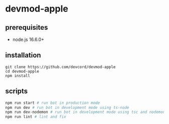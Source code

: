 # devmod-apple
## prerequisites
- node.js 16.6.0+

## installation
```
git clone https://github.com/devcord/devmod-apple
cd devmod-apple
npm install
```

## scripts
```bash
npm run start # run bot in production mode
npm run dev # run bot in development mode using ts-node
npm run dev-nodemon # run bot in development mode using tsc and nodemon
npm run lint # lint and fix
```
